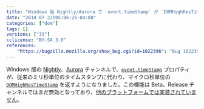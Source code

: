 ```yaml
---
title: "Windows 版 Nightly/Aurora で `event.timeStamp` が `DOMHighResTimeStamp` を返すようになりました"
date: "2014-07-22T05:06:26-04:00"
categories: ["dom"]
tags: []
versions: ["33"]
cclicense: "BY-SA 3.0"
references:
    "https://bugzilla.mozilla.org/show_bug.cgi?id=1022396": "Bug 1022396 – Make Event.timeStamp return a DOMHighResTimeStamp on Windows (was Event.timeStamp should be relative to 1st January 1970 rather than the system start)"
---
```

Windows 版の [Nightly](http://nightly.mozilla.org/)、[Aurora](http://aurora.mozilla.org/) チャンネルで、[`event.timeStamp`](https://developer.mozilla.org/ja/docs/Web/API/event.timeStamp) プロパティが、従来のミリ秒単位のタイムスタンプに代わり、マイクロ秒単位の [`DOMHighResTimeStamp`](https://developer.mozilla.org/ja/docs/Web/API/DOMHighResTimeStamp) を返すようになりました。この機能は Beta、Release チャンネルではまだ無効となっており、[他のプラットフォームでは実装されていません](https://bugzilla.mozilla.org/show_bug.cgi?id=1026803)。
